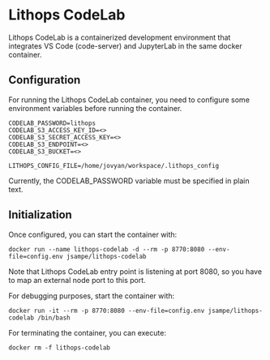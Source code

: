 # Lithops CodeLab

Lithops CodeLab is a containerized development environment that integrates VS Code (code-server) and JupyterLab in the same docker container.

## Configuration
For running the Lithops CodeLab container, you need to configure some environment variables before running the container.

```
CODELAB_PASSWORD=lithops
CODELAB_S3_ACCESS_KEY_ID=<>
CODELAB_S3_SECRET_ACCESS_KEY=<>
CODELAB_S3_ENDPOINT=<>
CODELAB_S3_BUCKET=<>

LITHOPS_CONFIG_FILE=/home/jovyan/workspace/.lithops_config
```

Currently, the CODELAB_PASSWORD variable must be specified in plain text.

## Initialization
Once configured, you can start the container with:

```
docker run --name lithops-codelab -d --rm -p 8770:8080 --env-file=config.env jsampe/lithops-codelab
```

Note that Lithops CodeLab entry point is listening at port 8080, so you have to map an external node port to this port.

For debugging purposes, start the container with:

```
docker run -it --rm -p 8770:8080 --env-file=config.env jsampe/lithops-codelab /bin/bash
```

For terminating the container, you can execute:

```
docker rm -f lithops-codelab
```
